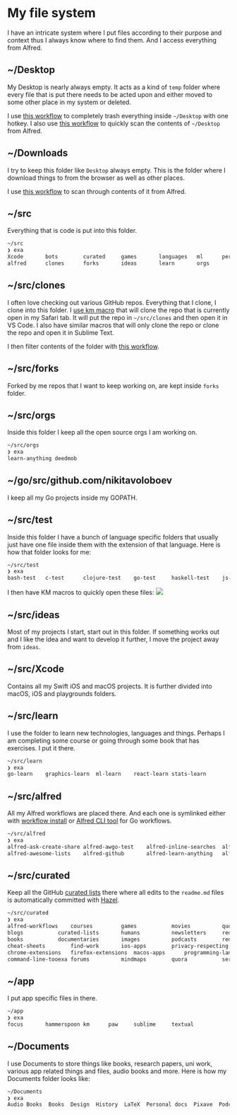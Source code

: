 # My file system
I have an intricate system where I put files according to their purpose and context thus I always know where to find them. And I access everything from Alfred.

## ~/Desktop
My Desktop is nearly always empty. It acts as a kind of `temp` folder where every file that is put there needs to be acted upon and either moved to some other place in my system or deleted.

I use [this workflow](https://github.com/nikitavoloboev/small-workflows/tree/master/clean-folders#readme) to completely trash everything inside `~/Desktop` with one hotkey. I also use [this workflow](https://github.com/nikitavoloboev/small-workflows/blob/master/augmentations/Directory%20watches.alfredworkflow?raw=true) to quickly scan the contents of `~/Desktop` from Alfred.

## ~/Downloads
I try to keep this folder like `Desktop` always empty. This is the folder where I download things to from the browser as well as other places.

I use [this workflow](https://github.com/nikitavoloboev/small-workflows/blob/master/augmentations/Recent%20Downloads.alfredworkflow?raw=true) to scan through contents of it from Alfred.

## ~/src
Everything that is code is put into this folder.

```Bash
~/src
❯ exa
Xcode		bots		curated		games		languages	ml		personal	test
alfred		clones		forks		ideas		learn		orgs		practice	web
```

## ~/src/clones
I often love checking out various GitHub repos. Everything that I clone, I clone into this folder. I [use km macro](https://medium.com/@NikitaVoloboev/insta-cloning-ff5f38eb1d32) that will clone the repo that is currently open in my Safari tab. It will put the repo in `~/src/clones` and then open it in VS Code. I also have similar macros that will only clone the repo or clone the repo and open it in Sublime Text.

I then filter contents of the folder with [this workflow](https://github.com/nikitavoloboev/small-workflows/blob/master/augmentations/Directory%20watches.alfredworkflow?raw=true).

## ~/src/forks
Forked by me repos that I want to keep working on, are kept inside `forks` folder.

## ~/src/orgs
Inside this folder I keep all the open source orgs I am working on.

```Bash
~/src/orgs
❯ exa
learn-anything deedmob
```

## ~/go/src/github.com/nikitavoloboev
I keep all my Go projects inside my GOPATH.

## ~/src/test
Inside this folder I have a bunch of language specific folders that usually just have one file inside them with the extension of that language. Here is how that folder looks for me:

```Bash
~/src/test
❯ exa
bash-test	c-test		clojure-test	go-test		haskell-test	js-test		lisp-test	python-test	web-test
```

I then have KM macros to quickly open these files:
![](https://i.imgur.com/5pH2fzR.png)

## ~/src/ideas
Most of my projects I start, start out in this folder. If something works out and I like the idea and want to develop it further, I move the project away from `ideas`.

## ~/src/Xcode
Contains all my Swift iOS and macOS projects. It is further divided into macOS, iOS and playgrounds folders.

## ~/src/learn
I use the folder to learn new technologies, languages and things. Perhaps I am completing some course or going through some book that has exercises. I put it there.

```Bash
~/src/learn
❯ exa
go-learn	graphics-learn	ml-learn	react-learn	stats-learn
```

## ~/src/alfred
All my Alfred workflows are placed there. And each one is symlinked either with [workflow install](https://gist.github.com/deanishe/35faae3e7f89f629a94e) or [Alfred CLI tool](https://godoc.org/github.com/jason0x43/go-alfred/alfred) for Go workflows.

```Bash
~/src/alfred
❯ exa
alfred-ask-create-share	alfred-awgo-test	alfred-inline-searches	alfred-my-mind		alfred-web-searches
alfred-awesome-lists	alfred-github		alfred-learn-anything	alfred-trello		small-workflows
```

## ~/src/curated
Keep all the GitHub [curated lists](https://github.com/learn-anything/curated-lists#readme) there where all edits to the `readme.md` files is automatically committed with [Hazel](../macOS/apps/hazel.md).

```bash
~/src/curated
❯ exa
alfred-workflows	courses			games			movies			quotes			slack-groups		websites
blogs			curated-lists		humans			newsletters		reddit			spectrum		youtube
books			documentaries		images			podcasts		reddit-multi		stack-exchange
cheat-sheets		find-work		ios-apps		privacy-respecting	research-papers		talks
chrome-extensions	firefox-extensions	macos-apps		programming-languages	safari-extensions	telegram
command-line-tooexa	forums			mindmaps		quora			series			tv-series
```

## ~/app
I put app specific files in there.

```Bash
~/app
❯ exa
focus		hammerspoon	km		paw		sublime		textual
```

## ~/Documents
I use Documents to store things like books, research papers, uni work, various app related things and files, audio books and more. Here is how my Documents folder looks like:

```Bash
~/Documents
❯ exa
Audio Books  Books  Design  History  LaTeX  Personal docs  Pixave  Podcasts  Uni  Watch
```